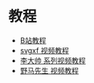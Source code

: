# 教程
- [B站教程](https://search.bilibili.com/all?keyword=easyclick)
- [svgxf 视频教程](https://space.bilibili.com/215876102?from=search&seid=2396036071280041367)
- [李大帅 系列视频教程](https://www.bilibili.com/video/BV1Z5411s7Wi)
- [野马先生 视频教程](https://space.bilibili.com/362794941?spm_id_from=333.788.b_765f7570696e666f.2)
